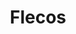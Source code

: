 ---
title: Flecos
date: 
draft: false

# descripcion
description : Argo colgante de plata

materials: Plata 925

color: Plateado

dimensions: 4cm

code: 01-01-0313

type: "Aros"

categories: []

price: $2.330,00

price_eftvo: $1.980,00

# Images
# first image will be shown in the product page
images:
  # - image: "images/path_to_image"
  # La ubicacion de las imagenes es imagenes/Aros/Aros.Colgantes/01-01-0313-flecos
  - image: "./images/aros/colgantes/01-01-0313-flecos_a.JPG"
  - image: "./images/aros/colgantes/01-01-0313-flecos_b.JPG"
---
